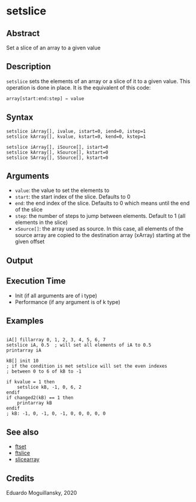 # setslice

## Abstract

Set a slice of an array to a given value

## Description

`setslice` sets the elements of an array or a slice of it to a given value.
This operation is done in place. It is the equivalent of this code:

```python
array[start:end:step] = value
```

## Syntax


```csound
setslice iArray[], ivalue, istart=0, iend=0, istep=1
setslice kArray[], kvalue, kstart=0, kend=0, kstep=1

setslice iArray[], iSource[], istart=0
setslice kArray[], kSource[], kstart=0
setslice SArray[], SSource[], kstart=0

```
    
## Arguments

* `value`: the value to set the elements to
* `start`: the start index of the slice. Defaults to 0
* `end`: the end index of the slice. Defaults to 0 which means until the end of the slice
* `step`: the number of steps to jump between elements. Default to 1 (all elements in the slice)
* `xSource[]`: the array used as source. In this case, all elements of the source array are
    copied to the destination array (xArray) starting at the given offset

## Output

## Execution Time

* Init (if all arguments are of i type) 
* Performance (if any argument is of k type)

## Examples

```csound

iA[] fillarray 0, 1, 2, 3, 4, 5, 6, 7
setslice iA, 0.5  ; will set all elements of iA to 0.5
printarray iA

kB[] init 10
; if the condition is met setslice will set the even indexes
; between 0 to 6 of kB to -1 

if kvalue = 1 then
    setslice kB, -1, 0, 6, 2
endif
if changed2(kB) == 1 then
    printarray kB
endif
; kB: -1, 0, -1, 0, -1, 0, 0, 0, 0, 0

```


## See also


* [ftset](http://www.csound.com/docs/manual/ftset.html)
* [ftslice](http://www.csound.com/docs/manual/ftslice.html)
* [slicearray](http://www.csound.com/docs/manual/slicearray.html)


## Credits

Eduardo Moguillansky, 2020
